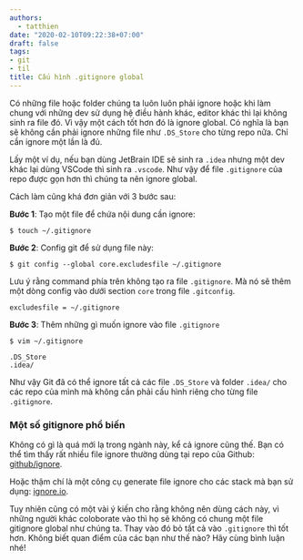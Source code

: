 ```yaml
---
authors:
  - tatthien
date: "2020-02-10T09:22:38+07:00"
draft: false
tags:
- git
- til
title: Cấu hình .gitignore global
---
```


Có những file hoặc folder chúng ta luôn luôn phải ignore hoặc khi làm chung với những dev sử dụng hệ điều hành khác, editor khác thì lại không sinh ra file đó. Vì vậy một cách tốt hơn đó là ignore global. Có nghĩa là bạn sẽ không cần phải ignore những file như `.DS_Store` cho từng repo nữa. Chỉ cần ignore một lần là đủ.

Lấy một ví dụ, nếu bạn dùng JetBrain IDE sẽ sinh ra `.idea` nhưng một dev khác lại dùng VSCode thì sinh ra `.vscode`. Như vậy để file `.gitignore` của repo được gọn hơn thì chúng ta nên ignore global.

Cách làm cũng khá đơn giản với 3 bước sau:

**Bước 1**: Tạo một file để chứa nội dung cần ignore:

```shell script
$ touch ~/.gitignore
```

**Bước 2**: Config git để sử dụng file này:

```shell script
$ git config --global core.excludesfile ~/.gitignore
```

Lưu ý rằng command phía trên không tạo ra file `.gitignore`. Mà nó sẽ thêm một dòng config vào dưới section `core` trong file `.gitconfig`.

```shell script
excludesfile = ~/.gitignore
```

**Bước 3**: Thêm những gì muốn ignore vào file `.gitignore`

```shell script
$ vim ~/.gitignore
```

```shell script
.DS_Store
.idea/
```

Như vậy Git đã có thể ignore tất cả các file `.DS_Store` và folder `.idea/` cho các repo của mình mà không cần phải cấu hình riêng cho từng file `.gitignore`.

### Một số gitignore phổ biến

Không có gì là quá mới lạ trong ngành này, kể cả ignore cũng thế. Bạn có thể tìm thấy rất nhiều file ignore thường dùng tại repo của Github: [github/ignore](https://github.com/github/gitignore).

Hoặc thậm chí là một công cụ generate file ignore cho các stack mà bạn sử dụng: [ignore.io](https://gitignore.io ).

Tuy nhiên cũng có một vài ý kiến cho rằng không nên dùng cách này, vì những người khác coloborate vào thì họ sẽ không có chung một file gitignore global như chúng ta. Thay vào đó bỏ tất cả vào `.gitignore` thì tốt hơn. Không biết quan điểm của các bạn như thế nào? Hãy cùng bình luận nhé!
